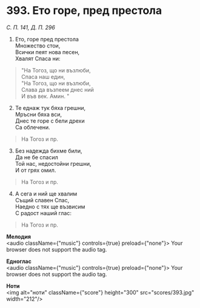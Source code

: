 # 393. Ето горе, пред престола  

*С. П. 141, Д. П. 296*  

1. Ето, горе пред престола  
Множество стои,  
Всички пеят нова песен,  
Хвалят Спаса ни:  

> "На Тогоз, що ни възлюби,  
> Спаса наш един,  
> "На Тогоз, що ни възлюби,  
> Слава да възпеем днес ний  
> И във век. Амин. "  

2. Те еднаж тук бяха грешни,  
Мръсни бяха вси,  
Днес те горе с бели дрехи  
Са облечени.  

> На Тогоз и пр.  

3. Без надежда бихме били,  
Да не бе спасил  
Той нас, недостойни грешни,  
И от грях омил.  

> На Тогоз и пр.  

4. А сега и ний ще хвалим  
Същий славен Спас,  
Наедно с тях ще възвисим  
С радост наший глас:  

> На Тогоз и пр.  

__Мелодия__  
<audio className={"music"} controls={true} preload={"none"}><source src="mp3/393.mp3" type="audio/mpeg"/>
Your browser does not support the audio tag.
</audio>  

__Едноглас__  
<audio className={"music"} controls={true} preload={"none"}><source src="transp/393.mp3" type="audio/mpeg"/>
Your browser does not support the audio tag.
</audio>  

__Ноти__  
<img alt="ноти" className={"score"} height="300" src="scores/393.jpg" width="212"/>
